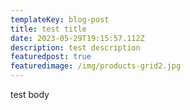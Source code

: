 ```yaml
---
templateKey: blog-post
title: test title
date: 2023-05-29T19:15:57.112Z
description: test description
featuredpost: true
featuredimage: /img/products-grid2.jpg
---
```

t﻿est body